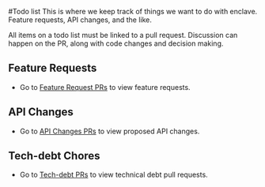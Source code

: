 #Todo list
This is where we keep track of things we want to do with enclave. Feature requests, API changes, and the like.

All items on a todo list must be linked to a pull request. Discussion can happen on the PR, along with code changes and decision making.

## Feature Requests
  - Go to [Feature Request PRs][feature-requests] to view feature requests.

## API Changes
  - Go to [API Changes PRs][api-changes] to view proposed API changes.

## Tech-debt Chores
  - Go to [Tech-debt PRs][tech-debt] to view technical debt pull requests.

[feature-requests]: https://github.com/eanplatter/enclave/pulls?q=is%3Aopen+is%3Apr+label%3A%22feature+request%22
[api-changes]: https://github.com/eanplatter/enclave/pulls?q=is%3Aopen+is%3Apr+label%3A%22API+change%22
[tech-debt]: https://github.com/eanplatter/enclave/pulls?q=is%3Aopen+is%3Apr+label%3A%22tech+debt%22

